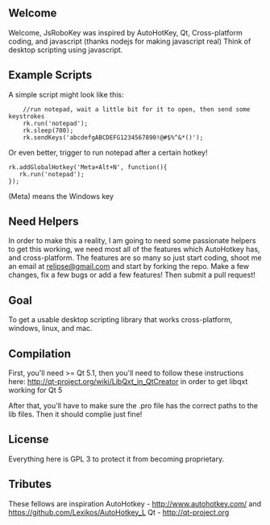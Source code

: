 Welcome
-------
Welcome, JsRoboKey was inspired by AutoHotKey, Qt, Cross-platform coding, and javascript (thanks nodejs for making javascript real)
Think of desktop scripting using javascript.

Example Scripts
---------------
A simple script might look like this:
```
    //run notepad, wait a little bit for it to open, then send some keystrokes
    rk.run('notepad');
    rk.sleep(700);
    rk.sendKeys('abcdefgABCDEFG1234567890!@#$%^&*()');
```
Or even better, trigger to run notepad after a certain hotkey!
```
rk.addGlobalHotkey('Meta+Alt+N', function(){
   rk.run('notepad');
});
```
(Meta) means the Windows key

Need Helpers
------------
In order to make this a reality, I am going to need some passionate helpers to get this working, we need most all of the features which AutoHotkey has, and cross-platform.
The features are so many so just start coding, shoot me an email at relipse@gmail.com and start by forking the repo. Make a few changes, fix a few bugs or add a few features!
Then submit a pull request!

Goal
----
To get a usable desktop scripting library that works cross-platform, windows, linux, and mac.


Compilation
-----------
First, you'll need >= Qt 5.1, then you'll need to follow these instructions here: http://qt-project.org/wiki/LibQxt_in_QtCreator
in order to get libqxt working for Qt 5

After that, you'll have to make sure the .pro file has the correct paths to the lib files.
Then it should complie just fine!

License
-------
Everything here is GPL 3 to protect it from becoming proprietary.


Tributes
--------
These fellows are inspiration
AutoHotkey - http://www.autohotkey.com/ and https://github.com/Lexikos/AutoHotkey_L
Qt - http://qt-project.org


